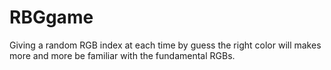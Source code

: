 # RBGgame
Giving a random RGB index at each time by guess the right color will makes more and more be familiar with the fundamental RGBs.
